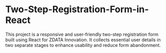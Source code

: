 # Two-Step-Registration-Form-in-React
This project is a responsive and user-friendly two-step registration form built using React for ZDATA Innovation. It collects essential user details in two separate stages to enhance usability and reduce form abandonment.
